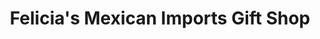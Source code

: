 ---
title: "Felicia's Mexican Imports Gift Shop"
url: /lincoln-park/felicias-mexican-imports-gift-shop/
shop: Andenken
---
